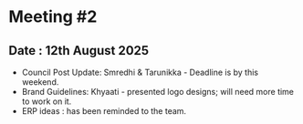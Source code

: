 # Meeting #2
## Date : 12th August 2025

- Council Post Update: Smredhi & Tarunikka - Deadline is by this weekend.
- Brand Guidelines: Khyaati - presented logo designs; will need more time to work on it.
- ERP ideas : has been reminded to the team.
